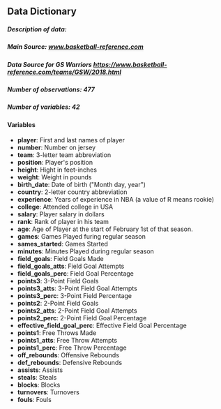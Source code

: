 ## Data Dictionary 
##### Description of data: 
##### Main Source: www.basketball-reference.com
##### Data Source for GS Warriors https://www.basketball-reference.com/teams/GSW/2018.html
##### Number of observations: 477
##### Number of variables: 42 

#### Variables
* **player**: First and last names of player 
* **number**: Number on jersey 
* **team**: 3-letter team abbreviation 
* **position**: Player's position 
* **height**: Hight in feet-inches 
* **weight**: Weight in pounds 
* **birth_date**: Date of birth ("Month day, year")
* **country**: 2-letter country abbreviation 
* **experience**: Years of experience in NBA (a value of R means rookie) 
* **college**: Attended college in USA 
* **salary**: Player salary in dollars 
* **rank**: Rank of player in his team 
* **age**: Age of Player at the start of February 1st of that season. 
* **games**: Games Played furing regular season 
* **sames_started**: Games Started 
* **minutes**: Minutes Played during regular season 
* **field_goals**: Field Goals Made 
* **field_goals_atts**: Field Goal Attempts 
* **field_goals_perc**: Field Goal Percentage
* **points3**: 3-Point Field Goals 
* **points3_atts**: 3-Point Field Goal Attempts
* **points3_perc**: 3-Point Field Percentage
* **points2**: 2-Point Field Goals 
* **points2_atts**: 2-Point Field Goal Attempts 
* **points2_perc**: 2-Point Field Goal Percentage 
* **effective_field_goal_perc**: Effective Field Goal Percentage
* **points1**: Free Throws Made 
* **points1_atts**: Free Throw Attempts 
* **points1_perc**: Free Throw Percentage 
* **off_rebounds**: Offensive Rebounds 
* **def_rebounds**: Defensive Rebounds
* **assists**: Assists 
* **steals**: Steals 
* **blocks**: Blocks 
* **turnovers**: Turnovers
* **fouls**: Fouls 
